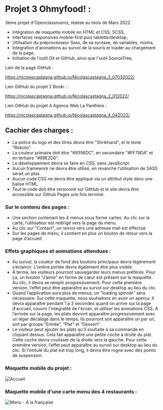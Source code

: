 # Projet 3 Ohmyfood! :

3ème projet d'Openclassrooms, réalisé au mois de Mars 2022

- Intégration de maquette mobile en HTML et CSS, SCSS, 
- Interfaces responsives mobile-first puis tablette/desktop,
- Utilisation du préprocesseur Sass, de sa syntaxe, de variables, mixins,
- Intégration d'animations au survol de la souris et loader au chargement de la page,
- Initiation de l'outil Git et GitHub, ainsi que l'outil SourceTree,


Lien de la page GitHub :

https://nicolascastagna.github.io/Nicolascastagna_3_07032022/

Lien GitHub du projet 2 Booki : : 

https://nicolascastagna.github.io/Nicolascastagna_2_012022/

Lien GitHub du projet 4 Agence Web La Panthère :

https://nicolascastagna.github.io/Nicolascastagna_4_042022/

## Cachier des charges :

- La police du logo et des titres devra être "Shrikhand", et le texte "Roboto".
- La couleur primaire doit être "#9356DC", en secondaire "#FF79DA" et en tertiaire "#99E2D0".
- Le développement devra se faire en CSS, sans JavaScript.
- Aucun framework ne devra être utilisé, en revanche l’utilisation de SASS serait un plus.
- Aucun code CSS ne devra être appliqué via un attribut style dans une balise HTML.
- Tout le code doit être versionné sur GitHub et le site devra être accessible sur Github Pages une fois terminé.

### Sur le contenu des pages :

- Une section contenant les 4 menus sous forme cartes. Au clic sur la carte, l’utilisateur est redirigé vers la page du menu.
- Au clic sur “Contact”, un renvoi vers une adresse mail est effectué.
- Sur les pages de menu, il contient en plus un bouton de retour vers la page d’accueil.

### Effets graphiques et animations attendues :

- Au survol, la couleur de fond des boutons principaux devra légèrement s’éclaircir. L’ombre portée devra également être plus visible.
- À terme, les visiteurs pourront sauvegarder leurs menus préférés. Pour ça, un bouton "J’aime" en forme de cœur est présent sur la maquette. Au clic, il devra se
remplir progressivement. Pour cette première version, l’effet peut être apparaître au survol sur desktop au lieu du clic.
- Quand l’application aura plus de menus, un “loading spinner” sera nécessaire. Sur cette maquette, nous souhaitons en avoir un aperçu. Il devra apparaître pendant 1 à 3 secondes quand on arrive sur la page d'accueil, couvrir l'intégralité de l'écran, et utiliser les animations CSS.
À l’arrivée sur la page, les plats devront apparaître progressivement avec un léger décalage dans le temps. Ils pourront soit apparaître un par un, soit par groupe
“Entrée”, “Plat” et “Dessert”. 
- Le visiteur peut ajouter les plats qu'il souhaite à sa commande en cliquant dessus. Cela fait apparaître une petite coche à droite du plat. Cette coche devra coulisser de la droite vers la gauche. Pour cette première version, l’effet peut apparaître au survol sur desktop au lieu du clic. Si l’intitulé du plat est trop long, il devra être rogné avec des points de suspension. 

### Maquette mobile du projet :

![Accueil](https://user-images.githubusercontent.com/100592012/164783324-afc34eff-4230-4949-81b9-c19f340c0e71.png)

### Maquette mobile d'une carte menu des 4 restaurants :

![Menu - À la française](https://user-images.githubusercontent.com/100592012/164783368-ae1124c9-18be-49c7-8a43-24b5b58313e2.png)
